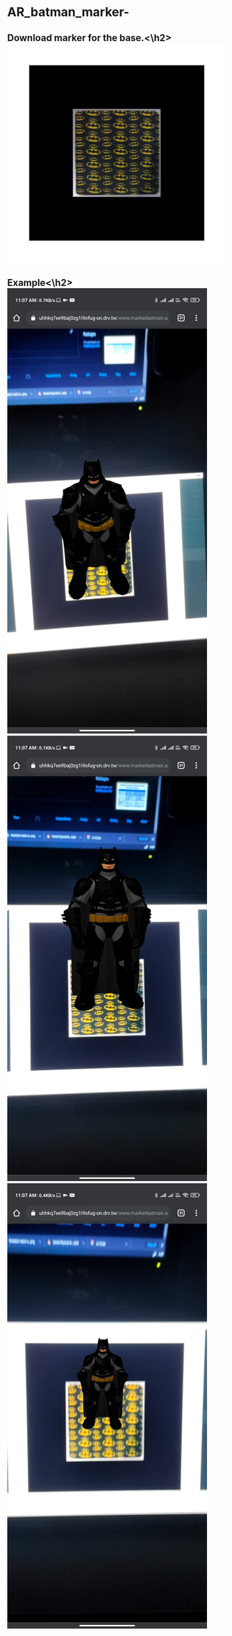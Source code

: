 # AR_batman_marker-<br>
<h2>Download marker for the base.<\h2><br>
<img src="Batman _marker.png"><br>

<h2>Example<\h2><br>
<img src="eg1.jpeg"><br>
<img src="eg2.jpeg"><br>
<img src="eg3.jpeg"><br>

